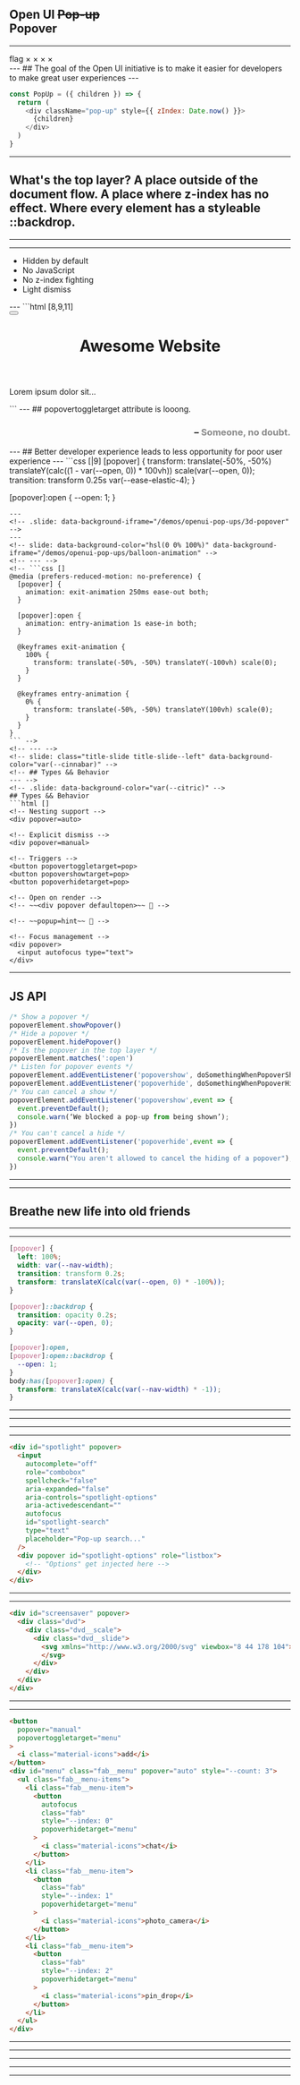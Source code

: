 <!-- .slide: class="title-slide title-slide--top" data-background-color="var(--cinnabar)" -->

## Open UI ~~Pop-up~~<br>Popover

---
<!-- .slide: data-background-color="var(--white)" -->
<div class="support-grid">
  <span class="browser-logo" data-browser="canary"></span>
  <span class="browser-logo" data-browser="chrome"></span>
  <span class="browser-logo" data-browser="edge"></span>
  <span class="browser-logo" data-browser="safari"></span>
  <span class="browser-logo" data-browser="firefox"></span>
  <span class="browser-version" data-supported>
    <span class="material-symbols-outlined">
      flag
    </span>
  </span>
  <span class="browser-version">&times;</span>
  <span class="browser-version">&times;</span>
  <span class="browser-version">&times;</span>
  <span class="browser-version">&times;</span>
</div>
---
<!-- .slide: class="title-slide title-slide--bottom" data-background-color="var(--black)" -->
## The goal of the <span style="color: var(--citric);">Open UI</span> initiative is to make it <span style="color: var(--blueberry)">easier</span> for developers to make <span style="color: var(--fuschia);">great user experiences</span>
---
<!-- .slide: data-background-color="var(--citric)" -->

```js []
const PopUp = ({ children }) => {
  return (
    <div className="pop-up" style={{ zIndex: Date.now() }}>
      {children}
    </div>
  )
}
```
---
<!-- .slide: class="title-slide title-slide--bottom" data-background-image="/shared/images/king.jpg" data-background-opacity="0.4" -->
## What's the top layer? A place outside of the <span style="background-color: var(--cinnabar);">document</span> flow. A place where <span style="background-color: var(--chateau);">z-index</span> has no effect. Where every element has a styleable <span style="background-color: var(--selective);">::backdrop</span>.
<!-- --- -->
<!-- slide: data-background-color="var(--cinnabar)" -->
<!-- ```js []
// Current ways to get into the "Top Layer"
Dialog.showModal();
Element.requestFullscreen();
```
--- -->
<!-- ```html []
<div id="my-first-popup" popup>PopUp Content!</div>
<button popuptoggletarget="my-first-popup">Toggle Pop-Up</button>
```

<iframe src="/demos/openui-pop-ups/first" class="demo-embed"></iframe>
--- -->
---
<!-- .slide: data-background-color="hsl(0 0% 100%)" data-background-iframe="/demos/openui-pop-ups/with-backdrop" -->
---
<!-- .slide: data-background-color="var(--white)" -->
<ul class="bullets">
  <li>Hidden by default</li>
  <li>No JavaScript</li>
  <li>No z-index fighting</li>
  <li>Light dismiss</li>
</ul>
---
<!-- .slide: data-background-color="var(--fuschia)" -->
```html [8,9,11]
<html>
  <head>
    <title>First Pop-up</title>
  </head>
  <body>
    <main>
      <!-- Throw all your z-index at me! -->
      <button popovertoggletarget="my-first-popover">
      </button>
      <!-- Don't care where this is to be honest -->
      <div id="my-first-popover" popover>Kon'nichiwa! 👋</div>
      <header>
        <h1>Awesome Website</h1>
      </header>
      <article>
        <p> Lorem ipsum dolor sit...</p>
      </article>
    </main>
  </body>
</html>
```
---
<!-- .slide: data-background-color="var(--black)" class="title-slide slide--top" -->
## <span style="color:var(--fuschia)">popovertoggletarget</span> attribute is looong.
<h3 style="text-align:right;">– <span style="opacity: 0.5; color: var(--selective);">Someone, no doubt.</span></h3>
---
<!-- .slide: class="title-slide title-slide--top" data-background-color="var(--black)" -->
## <span style="color: var(--fuschia)">Better developer experience</span> leads to less opportunity for poor <span style="color: var(--citric)">user experience</span>
---
<!-- .slide: data-background-color="var(--citric)" -->
```css [|9]
[popover] {
  transform:
    translate(-50%, -50%)
    translateY(calc((1 - var(--open, 0)) * 100vh))
    scale(var(--open, 0));
  transition: transform 0.25s var(--ease-elastic-4);
}

[popover]:open {
  --open: 1;
}
```
---
<!-- .slide: data-background-iframe="/demos/openui-pop-ups/3d-popover" -->
---
<!-- slide: data-background-color="hsl(0 0% 100%)" data-background-iframe="/demos/openui-pop-ups/balloon-animation" -->
<!-- --- -->
<!-- ```css []
@media (prefers-reduced-motion: no-preference) {
  [popover] {
    animation: exit-animation 250ms ease-out both;
  }

  [popover]:open {
    animation: entry-animation 1s ease-in both;
  }

  @keyframes exit-animation {
    100% {
      transform: translate(-50%, -50%) translateY(-100vh) scale(0);
    }
  }

  @keyframes entry-animation {
    0% {
      transform: translate(-50%, -50%) translateY(100vh) scale(0);
    }
  }
}
``` -->
<!-- --- -->
<!-- slide: class="title-slide title-slide--left" data-background-color="var(--cinnabar)" -->
<!-- ## Types && Behavior
--- -->
<!-- .slide: data-background-color="var(--citric)" -->
## Types && Behavior
```html []
<!-- Nesting support -->
<div popover=auto>

<!-- Explicit dismiss -->
<div popover=manual>

<!-- Triggers -->
<button popovertoggletarget=pop>
<button popovershowtarget=pop>
<button popoverhidetarget=pop>

<!-- Open on render -->
<!-- ~~<div popover defaultopen>~~ 🥲 -->

<!-- ~~popup=hint~~ 🥲 -->

<!-- Focus management -->
<div popover>
  <input autofocus type="text">
</div>
```
---
<!-- - Nesting support via ancestral pop-ups
- Dismisses pop-ups that aren't ancestral
- Dismissing in the stack only dismisses those above
--- -->
<!-- slide: data-background-color="hsl(0 0% 100%)" data-background-iframe="/demos/openui-pop-ups/auto" -->
<!-- ---
```html [|3]
<div id="blue-two" class="blue" popover>
  <div class="card elevated">
    <button popovershowtarget="red-one" class="button ripple">
      Take first red candy
    </button>
    <button popovershowtarget="blue-three" class="button ripple">
      Take another blue candy
    </button>
    <button popoverhidetarget="blue-two" class="button ripple">
      Put this candy back
    </button>
    <button popoverhidetarget="blue-one" class="button ripple">
      Put back blue candies
    </button>
  </div>
</div>
``` -->
<!-- --- -->
<!-- ## Hint
```html []
<div popover=hint>
```
--- -->
<!-- - Singleton
- Doesn't dismiss other types
- Can't use `defaultopen`
--- -->
<!-- slide: data-background-color="hsl(0 0% 100%)" data-background-iframe="/demos/openui-pop-ups/hint" -->
<!-- ---
```html [|3]
<div id="blue-pill" class="blue" popover="hint">
  <div class="card elevated">
    <button popovershowtarget="red-pill" class="button ripple">
      Actually, take the red pill
    </button>
    <button popoverhidetarget="blue-pill" class="button ripple">
      Still deciding
    </button>
  </div>
</div>
```
--- -->
<!-- ## Manual
```html []
<div popover=manual>
```
--- -->
<!-- - Doesn't dismiss others
- No light dismiss
- Only closed explicitly via trigger or JavaScript
--- -->
<!-- slide: data-background-color="hsl(0 0% 100%)" data-background-iframe="/demos/openui-pop-ups/manual" -->
<!-- ---
```html [|6,14]
<div popover="manual" defaultopen id="window">
  <div class="window">
    <div class="title-bar">
      <div class="title-bar-text">Manual Pop-up</div>
      <div class="title-bar-controls">
        <button aria-label="Close" popoverhidetarget="window"></button>
      </div>
    </div>
    <div class="window-body">
      <p>
        The only way to remove me is via a trigger element, or with
        JavaScript.
      </p>
      <button popoverhidetarget="window">Close</button>
    </div>
  </div>
</div>
``` -->
<!-- --- -->
<!-- .slide: data-background-color="var(--selective)" -->
## JS API
```js []
/* Show a popover */
popoverElement.showPopover()
/* Hide a popover */
popoverElement.hidePopover()
/* Is the popover in the top layer */
popoverElement.matches(':open')
/* Listen for popover events */
popoverElement.addEventListener('popovershow', doSomethingWhenPopoverShows)
popoverElement.addEventListener('popoverhide', doSomethingWhenPopoverHides)
/* You can cancel a show */
popoverElement.addEventListener('popovershow',event => {
  event.preventDefault();
  console.warn(‘We blocked a pop-up from being shown’);
})
/* You can't cancel a hide */
popoverElement.addEventListener('popoverhide',event => {
  event.preventDefault();
  console.warn("You aren't allowed to cancel the hiding of a popover");
})
```
---
<!-- .slide: data-background-color="hsl(0 0% 100%)" data-background-iframe="/demos/openui-pop-ups/poppers" -->
---
<!-- ```html []
<button
  popover="manual"
  class="balloon"
  id="P"
  defaultopen
  title="Pop 'P'"
  style="--index: -2.5; --hue: 107; --bob-speed: 1; --float-speed: 0.9;"
>
  <span class="balloon__content">
    <span class="balloon__letter">P</span>
    <span class="balloon__handle"></span>
  </span>
</button>
```

<div>

```js []
POPUP.addEventListener("click", () => {
  AUDIO_POP.currentTime = 0;
  AUDIO_POP.play();
  POPUP.hidePopover();
  Object.assign(POPUP, {
    style: `
    --index: ${START_INDEX + p};
    --hue: ${Math.random() * 359};
    --bob-speed: ${Math.random() + 0.5};
    --float-speed: ${Math.random() + 0.5};
  `
  });
  requestAnimationFrame(() => POPUP.showPopover());
});
```

</div> -->
<!-- --- -->
<!-- ## Accessibility && Focus
```html [|4]
<div id="input-pop-up" popover>
  <div class="card elevated">
    <label for="name">Name</label>
    <input id="name" autofocus type="text">
    <button class="button ripple" popoverhidetarget="input-pop-up">Close</button>
  </div>
</div>
```
--- -->
<!-- slide: data-background-color="hsl(0 0% 100%)" data-background-iframe="/demos/openui-pop-ups/autofocus" -->
<!-- --- -->
<!-- .slide: class="title-slide title-slide--top" data-background-color="var(--fuschia)"-->
## Breathe new life into old friends
---
<!-- ### Nav Drawer
--- -->
<!-- .slide: data-background-color="var(--white)" data-background-iframe="/demos/openui-pop-ups/nav-drawer" -->
---
<!-- .slide: data-background-color="var(--citric)" -->
```css [|17, 18, 19]
[popover] {
  left: 100%;
  width: var(--nav-width);
  transition: transform 0.2s;
  transform: translateX(calc(var(--open, 0) * -100%));
}

[popover]::backdrop {
  transition: opacity 0.2s;
  opacity: var(--open, 0);
}

[popover]:open,
[popover]:open::backdrop {
  --open: 1;
}
body:has([popover]:open) {
  transform: translateX(calc(var(--nav-width) * -1));
}
```
---
<!-- ### Custom Cursor
--- -->
<!-- .slide: data-background-color="hsl(0 0% 100%)" data-background-iframe="/demos/openui-pop-ups/custom-cursor" -->
---
<!-- <div>

```html []
<canvas
  id="custom-cursor"
  class="custom-cursor"
  popover="manual"
  defaultOpen
></canvas>
```

</div>

```js []
document.body.addEventListener("popovershow", (e) => {
  if (canvas.matches(":open") && e.target !== canvas) {
    canvas.hidePopover();
    requestAnimationFrame(() => {
      canvas.showPopover();
    });
  }
});
```
--- -->
<!-- ### Toasts
--- -->
<!-- .slide: data-background-color="hsl(0 0% 100%)" data-background-iframe="/demos/openui-pop-ups/toasts" -->
<!-- ---
```html []
<div popover="manual" class="toasts">
  <ul class="toasts__drawer">
  </ul>
</div>
``` -->
---
<!-- ### Command Palette
--- -->
<!-- .slide: data-background-color="hsl(0 0% 100%)" data-background-iframe="/demos/openui-pop-ups/command-palette" -->
---
<!-- .slide: data-background-color="var(--selective)" -->
```html []
<div id="spotlight" popover>
  <input
    autocomplete="off"
    role="combobox"
    spellcheck="false"
    aria-expanded="false"
    aria-controls="spotlight-options"
    aria-activedescendant=""
    autofocus
    id="spotlight-search"
    type="text"
    placeholder="Pop-up search..."
  />
  <div popover id="spotlight-options" role="listbox">
    <!-- "Options" get injected here -->
  </div>
</div>
```
---
<!-- ---
```js []
/* Show the pop-up then you get light dismiss etc. for free! */
const handleActivation = (e) => {
  if (e.keyCode === CMD && !STATE.cmd) STATE.cmd = true;
  if (e.keyCode === MOD && STATE.cmd && !STATE.mod) STATE.mod = true;

  if (STATE.cmd && STATE.mod && !POPUP.matches(":open")) {
    STATE.cmd = STATE.mod = false;
    POPUP.showPopover();
    OPTIONS.showPopover();
  }
};
``` -->
<!-- ---
### Screensaver
--- -->
<!-- .slide: data-background-color="var(--white)" data-background-iframe="/demos/openui-pop-ups/screensaver" -->
---
<!-- .slide: data-background-color="var(--fuschia)" -->
```html []
<div id="screensaver" popover>
  <div class="dvd">
    <div class="dvd__scale">
      <div class="dvd__slide">
        <svg xmlns="http://www.w3.org/2000/svg" viewbox="8 44 178 104">
        </svg>
      </div>
    </div>
  </div>
</div>
```
---
<!-- ### Floating Actions
--- -->
<!-- slide: data-background-color="hsl(0 0% 100%)" data-background-iframe="/demos/openui-pop-ups/floating-action" -->
<!-- --- -->
<!-- .slide: style="--code-size: 0.325em;" -->
<!-- ```html []
<button
  class="fab secondary"
  popover="manual"
  defaultopen
  popovertoggletarget="menu"
>
  <i class="material-icons">add</i>
</button>
<div id="menu" class="fab__menu" popover="auto" style="--count: 3">
  <ul class="fab__menu-items">
    <li class="fab__menu-item">
      <button
        autofocus
        class="fab"
        style="--index: 0"
        popoverhidetarget="menu"
      >
        <i class="material-icons">chat</i>
      </button>
    </li>
    <li class="fab__menu-item">
      <button
        class="fab"
        style="--index: 1"
        popoverhidetarget="menu"
      >
        <i class="material-icons">photo_camera</i>
      </button>
    </li>
    <li class="fab__menu-item">
      <button
        class="fab"
        style="--index: 2"
        popoverhidetarget="menu"
      >
        <i class="material-icons">pin_drop</i>
      </button>
    </li>
  </ul>
</div>
```
--- -->
<!-- ### Webcam
--- -->
<!-- .slide: data-background-color="hsl(0 0% 100%)" data-background-iframe="/demos/openui-pop-ups/webcam-throw" -->
---
<!-- .slide: style="--code-size: 0.325em;" data-background-color="var(--spearmint)" -->
```html []
<button
  popover="manual"
  popovertoggletarget="menu"
>
  <i class="material-icons">add</i>
</button>
<div id="menu" class="fab__menu" popover="auto" style="--count: 3">
  <ul class="fab__menu-items">
    <li class="fab__menu-item">
      <button
        autofocus
        class="fab"
        style="--index: 0"
        popoverhidetarget="menu"
      >
        <i class="material-icons">chat</i>
      </button>
    </li>
    <li class="fab__menu-item">
      <button
        class="fab"
        style="--index: 1"
        popoverhidetarget="menu"
      >
        <i class="material-icons">photo_camera</i>
      </button>
    </li>
    <li class="fab__menu-item">
      <button
        class="fab"
        style="--index: 2"
        popoverhidetarget="menu"
      >
        <i class="material-icons">pin_drop</i>
      </button>
    </li>
  </ul>
</div>
```
---
<!-- .slide: data-background-color="hsl(0 0% 100%)" data-background-iframe="/demos/device/devicemotion-popover" -->
---
<!-- .slide: data-background-color="hsl(0 0% 100%)" data-background-iframe="/demos/device/devicemotion-nostalgia" -->
---
<!-- .slide: data-background-color="hsl(0 0% 100%)" data-background-iframe="/demos/openui-pop-ups/strange-portal" -->
---
<!-- .slide: data-background-color="hsl(0 0% 100%)" data-background-iframe="/demos/openui-pop-ups/error-heaven" -->
---
<!-- End Section